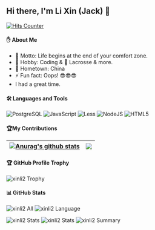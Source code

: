 ## Hi there, I'm Li Xin (Jack) 👋

[![Hits Counter](https://hits.seeyoufarm.com/api/count/incr/badge.svg?url=https%3A%2F%2Fgithub.com%2Fxinli2&count_bg=%2379C83D&title_bg=%23555555&icon=boeing.svg&icon_color=%23E7E7E7&title=hits&edge_flat=true)](https://hits.seeyoufarm.com)

#### :raised_hand: About Me

- 🌟 Motto: Life begins at the end of your comfort zone.
- 🌱 Hobby: Coding & 🥍 Lacrosse & more.
- 🏡 Hometown: China
- ⚡ Fun fact: Oops! :sunglasses::sunglasses::sunglasses:
- I had a great time.

#### 🛠 Languages and Tools

![PostgreSQL](https://img.shields.io/badge/-PostgreSQL-29597F?style=for-the-badge&logo=PostgreSQL&logoColor=default)
![JavaScript](https://img.shields.io/badge/-JavaScript-black?style=for-the-badge&logo=JavaScript&logoColor=default)
![Less](https://img.shields.io/badge/-Less-090909?style=for-the-badge&logo=Less&logoColor=default)
![NodeJS](https://img.shields.io/badge/-NodeJS-20232A?style=for-the-badge&logo=NodeJS&logoColor=default)
![HTML5](https://img.shields.io/badge/-HTML5-E34F26?style=for-the-badge&logo=HTML5&logoColor=white)

#### :trophy:My Contributions

| <a href="https://github.com/xinli2"><img align="center" src="https://github-readme-stats.vercel.app/api?username=xinli2&show_icons=true&include_all_commits=true&theme=outrun&hide_border=true" alt="Anurag's github stats" /></a> | <a href="https://github.com/xinli2"><img align="center" src="https://github-readme-stats.vercel.app/api/top-langs/?username=xinli2&layout=compact&theme=outrun&hide_border=true" /></a> |
| ------------- | ------------- |

#### 🏆 GitHub Profile Trophy

![xinli2 Trophy](https://github-profile-trophy.vercel.app/?username=xinli2&column=8&theme=juicyfresh)

#### 📊 GitHub Stats

![xinli2 All](https://github-readme-stats.vercel.app/api/?username=xinli2&layout=compact&theme=vue&hide_border=true)
![xinli2 Language](https://github-readme-stats.vercel.app/api/top-langs/?username=xinli2&langs_count=8&layout=compact&theme=vue&hide_border=true)

![xinli2 Stats](https://github-profile-summary-cards.vercel.app/api/cards/repos-per-language?username=xinli2&theme=vue)
![xinli2 Stats](https://github-profile-summary-cards.vercel.app/api/cards/most-commit-language?username=xinli2&theme=vue)
![xinli2 Summary](https://github-profile-summary-cards.vercel.app/api/cards/profile-details?username=xinli2&theme=vue)

